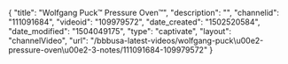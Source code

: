 {
    "title": "Wolfgang Puck&trade; Pressure Oven&trade;",
    "description": "",
    "channelid": "111091684",
    "videoid": "109979572",
    "date_created": "1502520584",
    "date_modified": "1504049175",
    "type": "captivate",
    "layout": "channelVideo",
    "url": "\/bbbusa-latest-videos\/wolfgang-puck\u00e2-pressure-oven\u00e2-3-notes\/111091684-109979572"
}